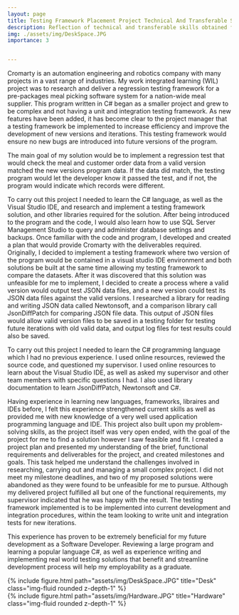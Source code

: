 ```yaml
---
layout: page
title: Testing Framework Placement Project Technical And Transferable Skills
description: Reflection of technical and transferable skills obtained from the project
img: ./assets/img/DeskSpace.JPG
importance: 3


---
```


Cromarty is an automation engineering and robotics company with many projects in a vast range of industries. My work integrated learning (WIL) project was to research and deliver a regression testing framework for a pre-packages meal picking software system for a nation-wide meal supplier. This program written in C# began as a smaller project and grew to be complex and not having a unit and integration testing framework. As new features have been added, it has become clear to the project manager that a testing framework be implemented to increase efficiency and improve the development of new versions and iterations. This testing framework would ensure no new bugs are introduced into future versions of the program.  

 

The main goal of my solution would be to implement a regression test that would check the meal and customer order data from a valid version matched the new versions program data. If the data did match, the testing program would let the developer know it passed the test, and if not, the program would indicate which records were different.  

 

To carry out this project I needed to learn the C# language, as well as the Visual Studio IDE, and research and implement a testing framework solution, and other libraries required for the solution. After being introduced to the program and the code, I would also learn how to use SQL Server Management Studio to query and administer database settings and backups. Once familiar with the code and program, I developed and created a plan that would provide Cromarty with the deliverables required. Originally, I decided to implement a testing framework where two version of the program would be contained in a visual studio IDE environment and both solutions be built at the same time allowing my testing framework to compare the datasets. After it was discovered that this solution was unfeasible for me to implement, I decided to create a process where a valid version would output test JSON data files, and a new version could test its JSON data files against the valid versions.  I researched a library for reading and writing JSON data called Newtonsoft, and a comparison library call JsonDiffPatch for comparing JSON file data. This output of JSON files would allow valid version files to be saved in a testing folder for testing future iterations with old valid data, and output log files for test results could also be saved.  

 

To carry out this project I needed to learn the C# programming language which I had no previous experience. I used online resources, reviewed the source code, and questioned my supervisor. I used online resources to learn about the Visual Studio IDE, as well as asked my supervisor and other team members with specific questions I had. I also used library documentation to learn JsonDiffPatch, Newtonsoft and C#. 

 

Having experience in learning new languages, frameworks, libraires and IDEs before, I felt this experience strengthened current skills as well as provided me with new knowledge of a very well used application programming language and IDE. This project also built upon my problem-solving skills, as the project itself was very open ended, with the goal of the project for me to find a solution however I saw feasible and fit. I created a project plan and presented my understanding of the brief, functional requirements and deliverables for the project, and created milestones and goals. This task helped me understand the challenges involved in researching, carrying out and managing a small complex project. I did not meet my milestone deadlines, and two of my proposed solutions were abandoned as they were found to be unfeasible for me to pursue. Although my delivered project fulfilled all but one of the functional requirements, my supervisor indicated that he was happy with the result. The testing framework implemented is to be implemented into current development and integration procedures, within the team looking to write unit and integration tests for new iterations.  

 

This experience has proven to be extremely beneficial for my future development as a Software Developer. Reviewing a large program and learning a popular language C#, as well as experience writing and implementing real world testing solutions that benefit and streamline development process will help my employability as a graduate.   


<div class="row">
    <div class="col-sm mt-3 mt-md-0">
        {% include figure.html path="assets/img/DeskSpace.JPG" title="Desk" class="img-fluid rounded z-depth-1" %}
    </div>
    <div class="col-sm mt-3 mt-md-0">
        {% include figure.html path="assets/img/Hardware.JPG" title="Hardware" class="img-fluid rounded z-depth-1" %}
    </div>

</div>

